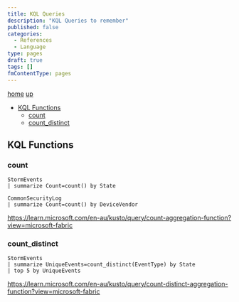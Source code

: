 ```yaml
---
title: KQL Queries
description: "KQL Queries to remember"
published: false
categories:
  - References
  - Language
type: pages
draft: true
tags: []
fmContentType: pages
---
```


[home](/) [up](./)

* [KQL Functions](#kql-functions)
  * [count](#count)
  * [count\_distinct](#count_distinct)

## KQL Functions

### count

```kql
StormEvents
| summarize Count=count() by State
```

```kql
CommonSecurityLog
| summarize Count=count() by DeviceVendor
```

<https://learn.microsoft.com/en-au/kusto/query/count-aggregation-function?view=microsoft-fabric>

### count_distinct

```kql
StormEvents
| summarize UniqueEvents=count_distinct(EventType) by State
| top 5 by UniqueEvents
```

<https://learn.microsoft.com/en-au/kusto/query/count-distinct-aggregation-function?view=microsoft-fabric>
